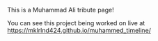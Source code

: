 This is a Muhammad Ali tribute page! 

You can see this project being worked on live at https://mklrlnd424.github.io/muhammed_timeline/

